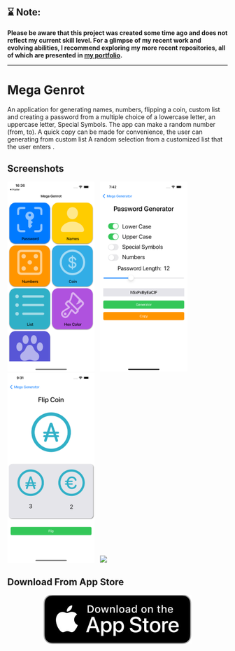 
## ⌛️ Note:
<b>Please be aware that this project was created some time ago and does not reflect my current skill level. For a glimpse of my recent work and evolving abilities, I recommend exploring my more recent repositories, all of which are presented in <a href="https://oranlevi.dev" target="_blank" >my portfolio</a>.</b>

---

Mega Genrot
==========
An application for generating names, numbers, flipping a coin, custom list and creating a password from a multiple choice of a lowercase letter, an uppercase letter, Special Symbols. The app can make a random number (from, to). A quick copy can be made for convenience, the user can generating from custom list A random selection from a customized list that the user enters .

## Screenshots
  <p float="left">
    <img src="./Screenshot/Screenshot0.png" width="200" />&nbsp;&nbsp;
  <img src="./Screenshot/Screenshot1.png" width="200" />&nbsp;&nbsp;
    <img src="./Screenshot/Screenshot2.png" width="200" />&nbsp;&nbsp;
      <img src="./Screenshot/Screenshot3.gif" width="200" />&nbsp;
</p>

## Download From App Store
<p align="center">
<a href="https://apps.apple.com/il/app/mega-genrot-random-generator/id6444267005"><img src="./Screenshot/Download_App_Store.jpg"></a>
</p>
